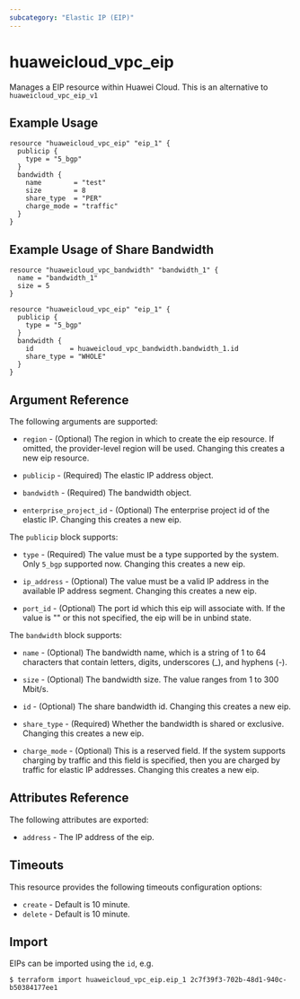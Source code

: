 ```yaml
---
subcategory: "Elastic IP (EIP)"
---
```


# huaweicloud\_vpc\_eip

Manages a EIP resource within Huawei Cloud.
This is an alternative to `huaweicloud_vpc_eip_v1`

## Example Usage

```hcl
resource "huaweicloud_vpc_eip" "eip_1" {
  publicip {
    type = "5_bgp"
  }
  bandwidth {
    name        = "test"
    size        = 8
    share_type  = "PER"
    charge_mode = "traffic"
  }
}
```

## Example Usage of Share Bandwidth

```hcl
resource "huaweicloud_vpc_bandwidth" "bandwidth_1" {
  name = "bandwidth_1"
  size = 5
}

resource "huaweicloud_vpc_eip" "eip_1" {
  publicip {
    type = "5_bgp"
  }
  bandwidth {
    id         = huaweicloud_vpc_bandwidth.bandwidth_1.id
    share_type = "WHOLE"
  }
}
```

## Argument Reference

The following arguments are supported:

* `region` - (Optional) The region in which to create the eip resource. If omitted, the provider-level region will be used. Changing this creates a new eip resource.

* `publicip` - (Required) The elastic IP address object.

* `bandwidth` - (Required) The bandwidth object.

* `enterprise_project_id` - (Optional) The enterprise project id of the elastic IP. Changing this creates a new eip.


The `publicip` block supports:

* `type` - (Required) The value must be a type supported by the system. Only
    `5_bgp` supported now. Changing this creates a new eip.

* `ip_address` - (Optional) The value must be a valid IP address in the available
    IP address segment. Changing this creates a new eip.

* `port_id` - (Optional) The port id which this eip will associate with. If the value
    is "" or this not specified, the eip will be in unbind state.


The `bandwidth` block supports:

* `name` - (Optional) The bandwidth name, which is a string of 1 to 64 characters
    that contain letters, digits, underscores (_), and hyphens (-).

* `size` - (Optional) The bandwidth size. The value ranges from 1 to 300 Mbit/s.

* `id` - (Optional) The share bandwidth id. Changing this creates a new eip.

* `share_type` - (Required) Whether the bandwidth is shared or exclusive. Changing
    this creates a new eip.

* `charge_mode` - (Optional) This is a reserved field. If the system supports charging
    by traffic and this field is specified, then you are charged by traffic for elastic
    IP addresses. Changing this creates a new eip.

## Attributes Reference

The following attributes are exported:

* `address` - The IP address of the eip.

## Timeouts
This resource provides the following timeouts configuration options:
- `create` - Default is 10 minute.
- `delete` - Default is 10 minute.

## Import

EIPs can be imported using the `id`, e.g.

```
$ terraform import huaweicloud_vpc_eip.eip_1 2c7f39f3-702b-48d1-940c-b50384177ee1
```
